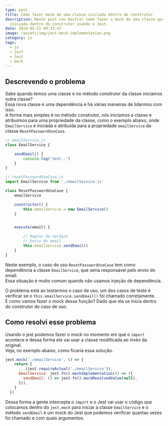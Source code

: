 ```yaml
---
type: post
title: Como fazer mock de uma classe iniciada dentro do construtor
description: Neste post vou mostrar como fazer o mock de uma classe que é
  iniciada dentro do construtor usando o Jest.
date: 2024-05-21 09:33:47
image: /assets/img/jest-mock-implementation.png
category: js
tags:
  - js
  - jest
  - test
  - mock
---
```

## Descrevendo o problema

Sabe quando temos uma classe e no método construtor da classe iniciamos outra classe?\
Essa nova classe é uma dependência e há várias maneiras de lidarmos com isso.\
A forma mais simples é no método construtor, nós iniciamos a classe e atribuímos para uma propriedade da classe, como o exemplo abaixo, onde `EmailService` é iniciada e atribuída para a propriedade `emailService` da classe `ResetPasswordUseCase`.

```javascript
// emailService.js
class EmailService {

    sendEmail() {
        console.log('Sent..')
    }
}

// resetPasswordUseCase.js
import EmailService from './emailService.js'

class ResetPasswordUseCase {
    emailService

    constructor() {
        this.emailService = new EmailService()
    }


    execute(email) {

        // Regras de necógio
        // Envio do email
        this.emailService.sendEmail()
    }
}
```

Neste exemplo, o caso de uso `ResetPasswordUseCase` tem como dependência a classe `EmailService`, que seria responsável pelo envio do email.\
Essa situação é muito comum quando não usamos injeção de dependência.

O problema está ao testarmos o caso de uso, um dos casos de teste é verificar se o `this.emailService.sendEmail()` foi chamado corretamente.\
E como vamos fazer o mock dessa função? Dado que ela se inicia dentro do construtor do caso de uso.

## Como resolvi esse problema

Usando o jest podemos fazer o mock no momento em que o `import` acontece e dessa forma ele vai usar a classe modificada ao invés da original.\
Veja, no exemplo abaixo, como ficaria essa solução.

```javascript
jest.mock('./emailService', () => {
    return {
      ...(jest.requireActual('./emailService')),
      EmailService: jest.fn().mockImplementation(() => ({
        sendEmail: () => jest.fn().mockResolvedValue(null),
      })),
    }
  })
```

Dessa forma a gente intercepta o `import` e o Jest vai usar o código que colocamos dentro do `jest.mock` para iniciar a classe `EmailService` e o método `sendEmail` é um mock do Jest que podemos verificar quantas vezes foi chamado e com quais argumentos.

